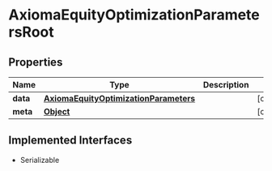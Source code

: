 

# AxiomaEquityOptimizationParametersRoot

## Properties

Name | Type | Description | Notes
------------ | ------------- | ------------- | -------------
**data** | [**AxiomaEquityOptimizationParameters**](AxiomaEquityOptimizationParameters.md) |  |  [optional]
**meta** | [**Object**](.md) |  |  [optional]


## Implemented Interfaces

* Serializable


